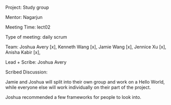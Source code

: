 
Project: Study group

Mentor: Nagarjun

Meeting Time: lect02

Type of meeting: daily scrum

Team: Joshua Avery [x], Kenneth Wang [x], Jamie Wang [x], Jennice Xu [x], Anisha Kabir [x], 

Lead + Scribe: Joshua Avery

Scribed Discussion:

Jamie and Joshua will split into their own group and work on a Hello World, while everyone else will work individually on their part of the project. 

Joshua recommended a few frameworks for people to look into.
